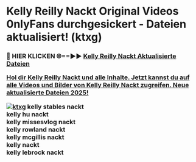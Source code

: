 # Kelly Reilly Nackt Original Videos 0nlyFans durchgesickert - Dateien aktualisiert! (ktxg)

<h3>🔴 HIER KLICKEN 🌐==►► <a href="https://tinyurl.com/h6vf6nb8" rel="nofollow">Kelly Reilly Nackt Aktualisierte Dateien

Hol dir Kelly Reilly Nackt und alle Inhalte. Jetzt kannst du auf alle Videos und Bilder von Kelly Reilly Nackt zugreifen. Neue aktualisierte Dateien 2025!

[![ktxg](https://i.imgur.com/sD4kR3V.gif)](https://tinyurl.com/h6vf6nb8)
kelly stables nackt<br>
kelly hu nackt<br>
kelly missesvlog nackt<br>
kelly rowland nackt<br>
kelly mcgillis nackt<br>
kelly nackt<br>
kelly lebrock nackt